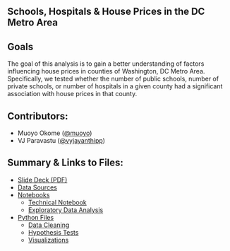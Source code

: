 

## Schools, Hospitals & House Prices in the DC Metro Area
 

## Goals
The goal of this analysis is to gain a better understanding of factors influencing house prices in counties of Washington, DC Metro Area. Specifically, we tested whether the number of public schools, number of private schools, or number of hospitals in a given county had a significant association with house prices in that county.

## Contributors:
 - Muoyo Okome (<a href='https://github.com/muoyo/'>@muoyo</a>)
 - VJ Paravastu (<a href='https://github.com/vyjayanthipp/'>@vyjayanthipp</a>)

## Summary & Links to Files:
- <a href='presentation/dchousing.pdf'>Slide Deck (PDF)</a>
- <a href='data/'>Data Sources</a>
- <a href='notebooks/'>Notebooks</a>
    - <a href='notebooks/dchousing.ipynb'>Technical Notebook</a>
    - <a href='notebooks/dchousing_EDA.ipynb'>Exploratory Data Analysis</a>
- <a href='python_files/'>Python Files</a>
    - <a href='python_files/data_cleaning.py'>Data Cleaning</a>
    - <a href='python_files/hypothesis tests.py'>Hypothesis Tests</a>
    - <a href='python_files/visualizations.py'>Visualizations</a>
